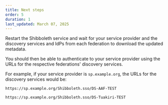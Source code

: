 ```yaml
---
title: Next steps
order: 5
duration: 1
last_updated: March 07, 2025
---
```


Restart the Shibboleth service and wait for your service provider and the discovery services and IdPs from each federation to download the updated metadata.

You should then be able to authenticate to your service provider using the URLs for the respective federations' discovery services. 

For example, if your service provider is `sp.example.org`, the URLs for the discovery services would be:

`https://sp.example.org/Shibboleth.sso/DS-AAF-TEST`

`https://sp.example.org/Shibboleth.sso/DS-Tuakiri-TEST`